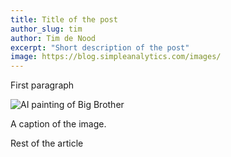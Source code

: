 ```yaml
---
title: Title of the post
author_slug: tim
author: Tim de Nood
excerpt: "Short description of the post"
image: https://blog.simpleanalytics.com/images/
---
```


First paragraph

<div class="canvas">
  <img loading="lazy" src="https://blog.simpleanalytics.com/images/2021-09/big-brother.jpg" alt="AI painting of Big Brother" />
</div>
<p class="caption">A caption of the image.</p>

Rest of the article
